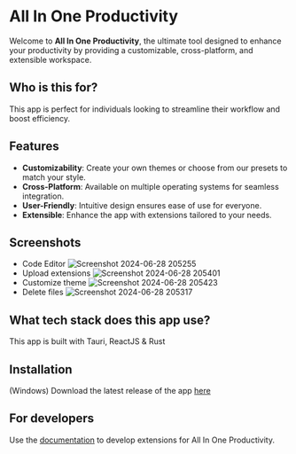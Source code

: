 
# All In One Productivity

Welcome to **All In One Productivity**, the ultimate tool designed to enhance your productivity by providing a customizable, cross-platform, and extensible workspace.

## Who is this for?
This app is perfect for individuals looking to streamline their workflow and boost efficiency.

## Features
- **Customizability**: Create your own themes or choose from our presets to match your style.
- **Cross-Platform**: Available on multiple operating systems for seamless integration.
- **User-Friendly**: Intuitive design ensures ease of use for everyone.
- **Extensible**: Enhance the app with extensions tailored to your needs.

## Screenshots
- Code Editor
![Screenshot 2024-06-28 205255](https://github.com/PrintN/All-In-One-Productivity/assets/127101769/c6288195-b670-4b58-baf9-087e1ce214ce)
- Upload extensions
![Screenshot 2024-06-28 205401](https://github.com/PrintN/All-In-One-Productivity/assets/127101769/218c74f4-b549-435d-8940-5957acad0b95)
- Customize theme
![Screenshot 2024-06-28 205423](https://github.com/PrintN/All-In-One-Productivity/assets/127101769/e7c44ead-c032-41e4-a92f-723e8826fc42)
- Delete files
![Screenshot 2024-06-28 205317](https://github.com/PrintN/All-In-One-Productivity/assets/127101769/d10ab94b-2cf6-46d0-a02d-86c83344a2d2)

## What tech stack does this app use?
This app is built with Tauri, ReactJS & Rust

## Installation
(Windows)
Download the latest release of the app <a href="https://github.com/PrintN/All-In-One-Productivity/releases">here</a>

## For developers
Use the <a href="https://printn.github.io/All-In-One-Productivity-Web" target="_blank">documentation</a> to develop extensions for All In One Productivity.
